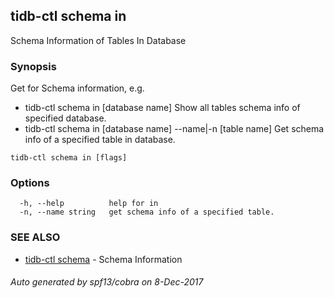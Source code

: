 ## tidb-ctl schema in

Schema Information of Tables In Database

### Synopsis


Get for Schema information, e.g.
* tidb-ctl schema in [database name]
Show all tables schema info of specified database.
* tidb-ctl schema in [database name] --name|-n [table name]
Get schema info of a specified table in database.


```
tidb-ctl schema in [flags]
```

### Options

```
  -h, --help          help for in
  -n, --name string   get schema info of a specified table.
```

### SEE ALSO
* [tidb-ctl schema](tidb-ctl_schema.md)	 - Schema Information

###### Auto generated by spf13/cobra on 8-Dec-2017
